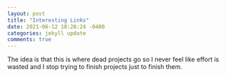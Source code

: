 ```yaml
---
layout: post
title: "Interesting Links"
date: 2021-06-12 18:28:24 -0400
categories: jekyll update
comments: true
---
```


The idea is that this is where dead projects go so I never feel like effort is wasted and I stop trying to finish projects just to finish them.
